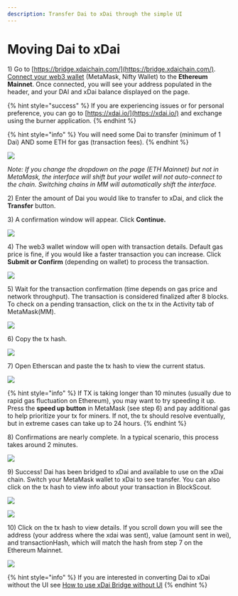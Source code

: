 ```yaml
---
description: Transfer Dai to xDai through the simple UI
---
```


# Moving Dai to xDai

1\) Go to [https://bridge.xdaichain.com/](https://bridge.xdaichain.com/). [Connect your web3 wallet](../wallets/metamask/metamask-setup.md) \(MetaMask, Nifty Wallet\) to the **Ethereum Mainnet**. Once connected, you will see your address populated in the header, and your DAI and xDai balance displayed on the page. 

{% hint style="success" %}
If you are experiencing issues or for personal preference, you can go to [https://xdai.io/](https://xdai.io/) and exchange using the burner application.
{% endhint %}

{% hint style="info" %}
You will need some Dai to transfer \(minimum of 1 Dai\) AND some ETH for gas \(transaction fees\).
{% endhint %}

![](../../.gitbook/assets/bridge1.jpg)

_Note: If you change the dropdown on the page \(ETH Mainnet\) but not in MetaMask, the interface will shift but your wallet will not auto-connect to the chain. Switching chains in MM will automatically shift the interface._

2\) Enter the amount of Dai you would like to transfer to xDai, and click the **Transfer** button.

3\) A confirmation window will appear. Click **Continue.**

![](../../.gitbook/assets/bridge2.jpeg)

4\) The web3 wallet window will open with transaction details. Default gas price is fine, if you would like a faster transaction you can increase. Click **Submit or Confirm** \(depending on wallet\) to process the transaction.

![](../../.gitbook/assets/bridge3.jpg)

5\) Wait for the transaction confirmation \(time depends on gas price and network throughput\). The transaction is considered finalized after 8 blocks. To check on a pending transaction, click on the tx in the Activity tab of MetaMask\(MM\).

![](../../.gitbook/assets/bridge4.jpg)

6\) Copy the tx hash.

![](../../.gitbook/assets/bridge5.jpg)

7\) Open Etherscan and paste the tx hash to view the current status.

![](../../.gitbook/assets/bridge6-etherscan.jpg)

{% hint style="info" %}
If TX is taking longer than 10 minutes \(usually due to rapid gas fluctuation on Ethereum\), you may want to try speeding it up. Press the **speed up button** in MetaMask \(see step 6\) and pay additional gas to help prioritize your tx for miners. If not, the tx should resolve eventually, but in extreme cases can take up to 24 hours.
{% endhint %}

8\) Confirmations are nearly complete. In a typical scenario, this process takes around 2 minutes.

![](../../.gitbook/assets/bridge7.jpg)

9\) Success! Dai has been bridged to xDai and available to use on the xDai chain. Switch your MetaMask wallet to xDai to see transfer. You can also click on the tx hash to view info about your transaction in BlockScout.

![](../../.gitbook/assets/bridge8.jpg)

![](../../.gitbook/assets/xdai22.jpg)

10\) Click on the tx hash to view details. If you scroll down you will see the address \(your address where the xdai was sent\), value \(amount sent in wei\), and transactionHash, which will match the hash from step 7 on the Ethereum Mainnet.

![](../../.gitbook/assets/bridge9.jpg)

{% hint style="info" %}
If you are interested in converting Dai to xDai without the UI see [How to use xDai Bridge without UI](https://docs.tokenbridge.net/xdai-bridge/how-to-use-xdai-bridge-without-ui) 
{% endhint %}

